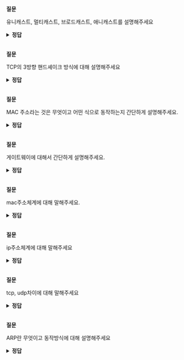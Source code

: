 **질문** 
<!-- 무조건 공백 -->
유니캐스트, 멀티캐스트, 브로드캐스트, 애니캐스트를 설명해주세요
<!-- 무조건 공백 -->
<details>
<summary><b>정답</b></summary>
<!-- summary 아래 한칸 공백 두어야함 -->
<!-- 무조건 한칸 공백 아래에 두고 정답 입력 -->

유니캐스트 => 출발지와 목적지가 1:1로 통신<br>
멀티캐스트 => 1:그룹(멀티캐스트 구독 호스트)<br>
애니캐스트 => 1:1통신(목적지는 동일 그룹 내의 1개 호스트), 다수의 동일 그룹 중 가장 가까운 호스트에서 응답<br>
</details>

<br>

**질문** 
<!-- 무조건 공백 -->
TCP의 3방향 핸드셰이크 방식에 대해 설명해주세요
<!-- 무조건 공백 -->
<details>
<summary><b>정답</b></summary>
<!-- summary 아래 한칸 공백 두어야함 -->
<!-- 무조건 한칸 공백 아래에 두고 정답 입력 -->

TCP에서 유실없는 안전한 통신을 위해 통신 시작 전 진행하는 사전 연결 작업으로 3번의 패킷을 주고받으며 통신을 준비하기 때문에 3방향 핸드셰이크라 부름<br>

1. 클라이언트가 SYN-SENT 상태에서 LISTEN 상태인 서버에 Syn 패킷을 전송
2. 서버는 SYN-RECEIVE 상태로 변경되고 Syn, Ack로 클라이언트에 응답
3. 응답을 받은 클라이언트는 ESTABLISHED 상태로 변경되고 다시 응답을 서버에 전송
4. 클라이언트의 응답을 받은 서버는 ESTABLISHED 상태로 변경<br>
=> 클라이언트의 ESTABLISHED 상태는 3방향 핸드셰이크 결과 서버와 클라이언트 간의 연결이 성공적으로 되었음을 의미

</details>

<br>

**질문** 
<!-- 무조건 공백 -->
MAC 주소라는 것은 무엇이고 어떤 식으로 동작하는지 간단하게 설명해주세요.
<!-- 무조건 공백 -->
<details>
<summary><b>정답</b></summary>
<!-- summary 아래 한칸 공백 두어야함 -->
<!-- 무조건 한칸 공백 아래에 두고 정답 입력 -->

MAC 주소는 데이터 링크 계층에서 통신을 위해 네티워크 인터페이스에 할당된 고유 식별자입니다.
네트워크에 접속하는 모든 장비는 MAC 주소라는 물리적인 주소가 있어야 하고 이 주소를 이용해 서로 통신하게 됩니다.

네트워크 인터페이스 카드는 자신의 MAC 주소를 가지고 있고 전기 신호가 들어오면 데이터 링크 계층에서 패킷으로 변환하여 내용을 구분한 후 도착지 MAC 주소를 확인합니다.
만약, 도착지 MAC 주소가 자신이 갖고 있는 MAC 주소와 다르면 그 패킷을 폐기합니다. 패킷의 목적지 주소가 자기 자신이거나 브로드캐스트, 멀티캐스트와 같은 그룹 주소이면
처리해야 할 주소로 인식하여 패킷 정보를 상위 계층으로 전달합니다.
</details>

<br>

**질문** 
<!-- 무조건 공백 -->
게이트웨이에 대해서 간단하게 설명해주세요.
<!-- 무조건 공백 -->
<details>
<summary><b>정답</b></summary>
<!-- summary 아래 한칸 공백 두어야함 -->
<!-- 무조건 한칸 공백 아래에 두고 정답 입력 -->

한 네트워크에서 다른 네트워크로 이동하기 위하여 거쳐야 하는 지점입니다.  
게이트웨이는 서로 다른 네트워크를 연결해줍니다. 서로 다른 네트워크의 프로토콜이 다를 경우에 중재 역할을 합니다.
</details>

<br>

**질문**
<!-- 무조건 공백 -->
mac주소체계에 대해 말해주세요.
<!-- 무조건 공백 -->
<details>
<summary><b>정답</b></summary>
<!-- summary 아래 한칸 공백 두어야함 -->
<!-- 무조건 한칸 공백 아래에 두고 정답 입력 -->

mac주소는 48비트의 16진수 12자리로 표현됩니다. 앞의 24비트와 뒤의 24비트로 나누어 구분하는데,
앞의 24비트가 제조사 코드를 나타내는 OUI의 값이고, 뒤의 24비트가 각 제조사에서 네트워크 구성 요소에 할당하는 부분 UAA를 나타냅니다.
</details>
<br>

**질문**
<!-- 무조건 공백 -->
ip주소체계에 대해 말해주세요
<!-- 무조건 공백 -->
<details>
<summary><b>정답</b></summary>
<!-- summary 아래 한칸 공백 두어야함 -->
<!-- 무조건 한칸 공백 아래에 두고 정답 입력 -->

ip는 v4,v6두 체계가 사용되며 ipv6주소는 128비트입니다. ipv4는 32비트입니다.
네트워크주소,  호스트 주소 두 부분으로 나뉩니다.
네트워크 주소는 호스트들을 모은 네트워크를 지칭하는 주소입니다.
호스트 주소는 하나의 네트워크 내에 존재하는 호스트를 구분하기 위한 주소입니다.
</details>
<br>

**질문**
<!-- 무조건 공백 -->
tcp, udp차이에 대해 말해주세요
<!-- 무조건 공백 -->
<details>
<summary><b>정답</b></summary>
<!-- summary 아래 한칸 공백 두어야함 -->
<!-- 무조건 한칸 공백 아래에 두고 정답 입력 -->

tcp는 연결지향형이고 오류 제어, 흐름 제어를 수행합니다.
udp는 비연결형이고 오류 제어, 흐름 제어를 수행하지 않습니다.
</details>
<br>

**질문**
<!-- 무조건 공백 -->
ARP란 무엇이고 동작방식에 대해 설명해주세요
<!-- 무조건 공백 -->
<details>
<summary><b>정답</b></summary>
<!-- summary 아래 한칸 공백 두어야함 -->
<!-- 무조건 한칸 공백 아래에 두고 정답 입력 -->

실제 통신은 ip주소 기반으로 일어나고 mac주소는 상대방의 주소를 자동으로 알아내 통신하게 됩니다. 이때 mac주소를
알아내기 위해 사용되는 프로토콜이 arp입니다.

서버 A에서 B로 ping을 보내려고 할 때, 서버 A에서는 3계층의 ip주소까지 캡슐화 할 수 있지만 목적지 mac주소를 모르기
때문에 정상적으로 패킷을 만들 수 없습니다. 서버 A는 목적지 서버 B의 mac주소를 알아내기 위해 arp요청을 네트워크에 브로드캐스트 합니다.
arp패킷을 네트워크에 브로드캐스트 할 때 2계층 mac주소는 출발지를 자신의 mac으로 도착지는 브로드캐스트로 채우고
arp프로토콜 필드의 전송자 mac과 ip주소는 자신의 주소로, 대상자 ip주소는 대상자 ip주소를, 대상자 mac주소는 00-00-00-00-00-00으로 채워 네트워크에 뿌립니다.
2계층 목적지 주소가 브로드캐스트이므로 이 arp패킷은 같은 네트워크 안에 있는 모든 단말에 보내지고 모든 단말은 arp프로토콜 내용을 확인하는데
arp프로토콜 필드의 대상자 ip가 자신이 맞는지 확인해 자신이 아니면  arp패킷을 버립니다.
서버 b에서는 arp요청의 대상자 ip주소가 자기 자신의 ip이므로 arp요청을 처리하고 그에 대한 응답을 보냅니다.
이때 송신자와 대상자의 위치가 바뀝니다. arp요청에서 받은 서버 A의 정보를 이용해 대상자 mac, ip주소를 채우고 자신의 mac, ip주소를 송신자
mac, ip주소로 채워 응답합니다.
</details>